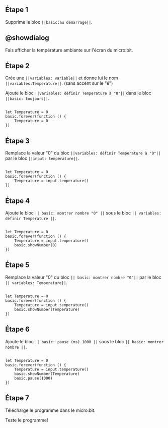 ## Étape 1

Supprime le bloc ``||basic:au démarrage||``.

## @showdialog

Fais afficher la température ambiante sur l'écran du micro:bit.

## Étape 2

Crée une ``||variables: variable||`` et donne lui le nom ``||variables:Temperature||``. (sans accent sur le "é")

Ajoute le bloc ``||variables: définir Temperature à "0"||`` dans le bloc ``||basic: toujours||``.

```blocks

let Temperature = 0
basic.forever(function () {
    Temperature = 0
})

```

## Étape 3

Remplace la valeur "0" du bloc ``||variables: définir Temperature à "0"||`` par le bloc ``||input: température||``. 


```blocks

let Temperature = 0
basic.forever(function () {
    Temperature = input.temperature()
})

```

## Étape 4

Ajoute le bloc ``|| basic: montrer nombre "0" ||`` sous le bloc ``|| variables: définir Temperature ||``.

```blocks

let Temperature = 0
basic.forever(function () {
    Temperature = input.temperature()
    basic.showNumber(0)
})

```

## Étape 5

Remplace la valeur "0" du bloc ``|| basic: montrer nombre "0"||`` par le bloc ``|| variables: Temperature||``. 

```blocks

let Temperature = 0
basic.forever(function () {
    Temperature = input.temperature()
    basic.showNumber(Temperature)
})
```

## Étape 6

Ajoute le bloc ``|| basic: pause (ms) 1000 ||`` sous le bloc ``|| basic: montrer nombre ||``.

```blocks

let Temperature = 0
basic.forever(function () {
    Temperature = input.temperature()
    basic.showNumber(Temperature)
    basic.pause(1000)
})

```

## Étape 7

Télécharge le programme dans le micro:bit.

Teste le programme!